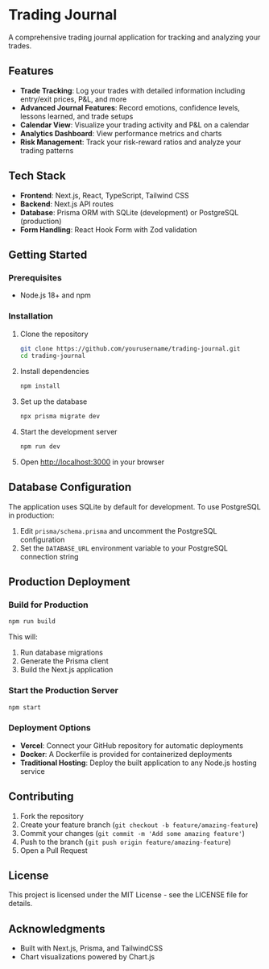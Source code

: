 # Trading Journal

A comprehensive trading journal application for tracking and analyzing your trades.

## Features

- **Trade Tracking**: Log your trades with detailed information including entry/exit prices, P&L, and more
- **Advanced Journal Features**: Record emotions, confidence levels, lessons learned, and trade setups
- **Calendar View**: Visualize your trading activity and P&L on a calendar
- **Analytics Dashboard**: View performance metrics and charts
- **Risk Management**: Track your risk-reward ratios and analyze your trading patterns

## Tech Stack

- **Frontend**: Next.js, React, TypeScript, Tailwind CSS
- **Backend**: Next.js API routes
- **Database**: Prisma ORM with SQLite (development) or PostgreSQL (production)
- **Form Handling**: React Hook Form with Zod validation

## Getting Started

### Prerequisites

- Node.js 18+ and npm

### Installation

1. Clone the repository
   ```bash
   git clone https://github.com/yourusername/trading-journal.git
   cd trading-journal
   ```

2. Install dependencies
   ```bash
   npm install
   ```

3. Set up the database
   ```bash
   npx prisma migrate dev
   ```

4. Start the development server
   ```bash
   npm run dev
   ```

5. Open [http://localhost:3000](http://localhost:3000) in your browser

## Database Configuration

The application uses SQLite by default for development. To use PostgreSQL in production:

1. Edit `prisma/schema.prisma` and uncomment the PostgreSQL configuration
2. Set the `DATABASE_URL` environment variable to your PostgreSQL connection string

## Production Deployment

### Build for Production

```bash
npm run build
```

This will:
1. Run database migrations
2. Generate the Prisma client
3. Build the Next.js application

### Start the Production Server

```bash
npm start
```

### Deployment Options

- **Vercel**: Connect your GitHub repository for automatic deployments
- **Docker**: A Dockerfile is provided for containerized deployments
- **Traditional Hosting**: Deploy the built application to any Node.js hosting service

## Contributing

1. Fork the repository
2. Create your feature branch (`git checkout -b feature/amazing-feature`)
3. Commit your changes (`git commit -m 'Add some amazing feature'`)
4. Push to the branch (`git push origin feature/amazing-feature`)
5. Open a Pull Request

## License

This project is licensed under the MIT License - see the LICENSE file for details.

## Acknowledgments

- Built with Next.js, Prisma, and TailwindCSS
- Chart visualizations powered by Chart.js
